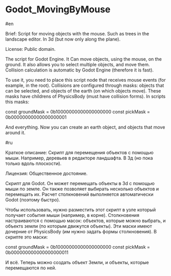 # Godot_MovingByMouse

#en

Brief: Script for moving objects with the mouse. Such as trees in the landscape editor. In 3d (but now only along the plane).

License: Public domain.

The script for Godot Engine. It Can move objects, using the mouse, on the ground.
It also allows you to select multiple objects, and move them.
Collision calculation is automatic by Godot Engine (therefore it is fast).

To use it, you need to place this script node that receives mouse events (for example, in the root).
Collisions are configured through masks: objects that can be selected, and objects of the earth (on which objects move). 
These masks have childrens of PhysicsBody (must have collision forms). In scripts this masks:

const groundMask = 0b10000000000000000000
const pickMask = 0b00000000000000000001

And everything. Now you can create an earth object, and objects that move around it.




#ru

Краткое описание: Скрипт для перемещения объектов с помощью мыши. Например, деревьев в редакторе ландшафта. В 3д (но пока только вдоль плоскости).

Лицензия: Общественное достояние.

Скрипт для Godot. Он может перемещать объекты в 3d с помощью мыши по земле.
Он также позволяет выбирать несколько объектов и перемещать их.
Расчет столкновений выполняется автоматически Godot (поэтому быстро).

Чтобы использовать, нужно разместить этот скрипт в узле который получает события мыши (например, в корне).
Столкновения настраиваются с помощью масок: объектов, которые можно выбрать, и объектs земли (по которым движутся объекты).
Эти маски имеют дочерние от PhysicsBody (им нужно задать формы столкновения). В скрипте это маски:

const groundMask = 0b10000000000000000000
const pickMask = 0b000000000000000000011

И всё. Теперь можно создать объект Земли, и объекты, которые перемещаются по ней.
